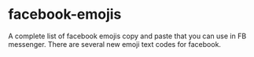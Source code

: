 # facebook-emojis
A complete list of facebook emojis copy and paste that you can use in FB messenger. There are several new emoji text codes for facebook.
